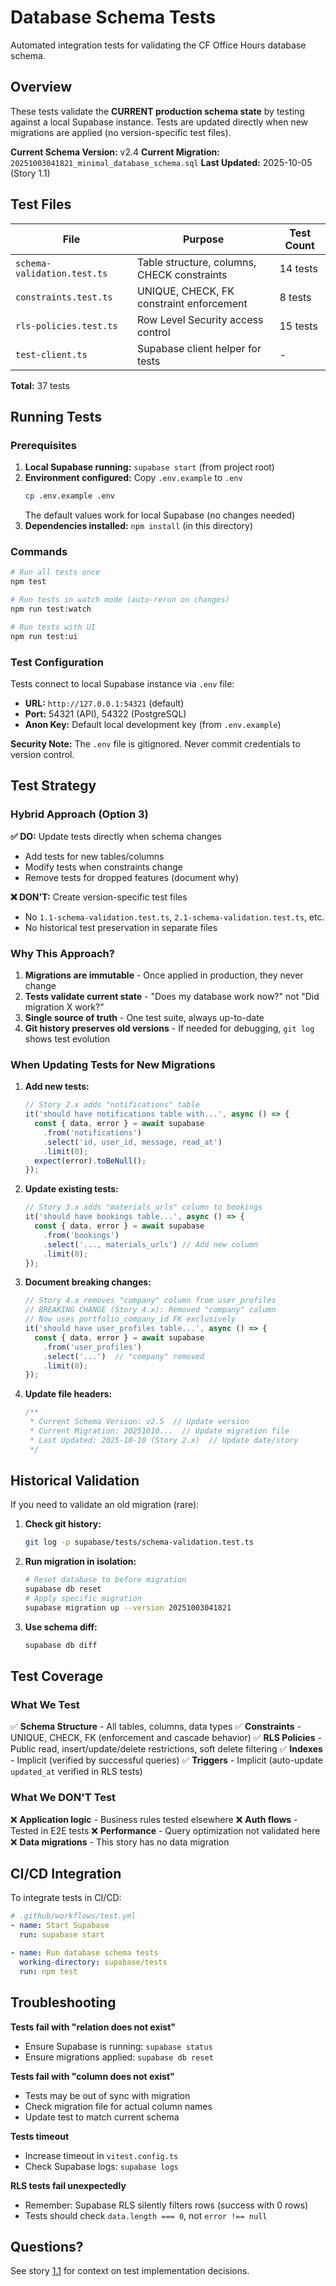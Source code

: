 # Database Schema Tests

Automated integration tests for validating the CF Office Hours database schema.

## Overview

These tests validate the **CURRENT production schema state** by testing against a local Supabase instance. Tests are updated directly when new migrations are applied (no version-specific test files).

**Current Schema Version:** v2.4
**Current Migration:** `20251003041821_minimal_database_schema.sql`
**Last Updated:** 2025-10-05 (Story 1.1)

## Test Files

| File | Purpose | Test Count |
|------|---------|------------|
| `schema-validation.test.ts` | Table structure, columns, CHECK constraints | 14 tests |
| `constraints.test.ts` | UNIQUE, CHECK, FK constraint enforcement | 8 tests |
| `rls-policies.test.ts` | Row Level Security access control | 15 tests |
| `test-client.ts` | Supabase client helper for tests | - |

**Total:** 37 tests

## Running Tests

### Prerequisites

1. **Local Supabase running:** `supabase start` (from project root)
2. **Environment configured:** Copy `.env.example` to `.env`
   ```bash
   cp .env.example .env
   ```
   The default values work for local Supabase (no changes needed)
3. **Dependencies installed:** `npm install` (in this directory)

### Commands

```bash
# Run all tests once
npm test

# Run tests in watch mode (auto-rerun on changes)
npm run test:watch

# Run tests with UI
npm run test:ui
```

### Test Configuration

Tests connect to local Supabase instance via `.env` file:
- **URL:** `http://127.0.0.1:54321` (default)
- **Port:** 54321 (API), 54322 (PostgreSQL)
- **Anon Key:** Default local development key (from `.env.example`)

**Security Note:** The `.env` file is gitignored. Never commit credentials to version control.

## Test Strategy

### Hybrid Approach (Option 3)

**✅ DO:** Update tests directly when schema changes
- Add tests for new tables/columns
- Modify tests when constraints change
- Remove tests for dropped features (document why)

**❌ DON'T:** Create version-specific test files
- No `1.1-schema-validation.test.ts`, `2.1-schema-validation.test.ts`, etc.
- No historical test preservation in separate files

### Why This Approach?

1. **Migrations are immutable** - Once applied in production, they never change
2. **Tests validate current state** - "Does my database work now?" not "Did migration X work?"
3. **Single source of truth** - One test suite, always up-to-date
4. **Git history preserves old versions** - If needed for debugging, `git log` shows test evolution

### When Updating Tests for New Migrations

1. **Add new tests:**
   ```typescript
   // Story 2.x adds "notifications" table
   it('should have notifications table with...', async () => {
     const { data, error } = await supabase
       .from('notifications')
       .select('id, user_id, message, read_at')
       .limit(0);
     expect(error).toBeNull();
   });
   ```

2. **Update existing tests:**
   ```typescript
   // Story 3.x adds "materials_urls" column to bookings
   it('should have bookings table...', async () => {
     const { data, error } = await supabase
       .from('bookings')
       .select('..., materials_urls') // Add new column
       .limit(0);
   });
   ```

3. **Document breaking changes:**
   ```typescript
   // Story 4.x removes "company" column from user_profiles
   // BREAKING CHANGE (Story 4.x): Removed "company" column
   // Now uses portfolio_company_id FK exclusively
   it('should have user_profiles table...', async () => {
     const { data, error } = await supabase
       .from('user_profiles')
       .select('...')  // "company" removed
       .limit(0);
   });
   ```

4. **Update file headers:**
   ```typescript
   /**
    * Current Schema Version: v2.5  // Update version
    * Current Migration: 20251010...  // Update migration file
    * Last Updated: 2025-10-10 (Story 2.x)  // Update date/story
    */
   ```

## Historical Validation

If you need to validate an old migration (rare):

1. **Check git history:**
   ```bash
   git log -p supabase/tests/schema-validation.test.ts
   ```

2. **Run migration in isolation:**
   ```bash
   # Reset database to before migration
   supabase db reset
   # Apply specific migration
   supabase migration up --version 20251003041821
   ```

3. **Use schema diff:**
   ```bash
   supabase db diff
   ```

## Test Coverage

### What We Test

✅ **Schema Structure** - All tables, columns, data types
✅ **Constraints** - UNIQUE, CHECK, FK (enforcement and cascade behavior)
✅ **RLS Policies** - Public read, insert/update/delete restrictions, soft delete filtering
✅ **Indexes** - Implicit (verified by successful queries)
✅ **Triggers** - Implicit (auto-update `updated_at` verified in RLS tests)

### What We DON'T Test

❌ **Application logic** - Business rules tested elsewhere
❌ **Auth flows** - Tested in E2E tests
❌ **Performance** - Query optimization not validated here
❌ **Data migrations** - This story has no data migration

## CI/CD Integration

To integrate tests in CI/CD:

```yaml
# .github/workflows/test.yml
- name: Start Supabase
  run: supabase start

- name: Run database schema tests
  working-directory: supabase/tests
  run: npm test
```

## Troubleshooting

**Tests fail with "relation does not exist"**
- Ensure Supabase is running: `supabase status`
- Ensure migrations applied: `supabase db reset`

**Tests fail with "column does not exist"**
- Tests may be out of sync with migration
- Check migration file for actual column names
- Update test to match current schema

**Tests timeout**
- Increase timeout in `vitest.config.ts`
- Check Supabase logs: `supabase logs`

**RLS tests fail unexpectedly**
- Remember: Supabase RLS silently filters rows (success with 0 rows)
- Tests should check `data.length === 0`, not `error !== null`

## Questions?

See story [1.1](../../docs/stories/1.1.story.md) for context on test implementation decisions.
